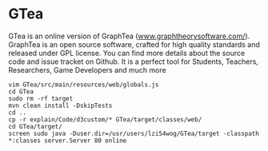# GTea
GTea is an online version of GraphTea (www.graphtheorysoftware.com/).
GraphTea is an open source software, 
crafted for high quality standards and released under GPL license. 
You can find more details about the source code and issue tracket on Github.
It is a perfect tool for Students, Teachers, Researchers, Game Developers and much more

```
vim GTea/src/main/resources/web/globals.js
cd GTea
sudo rm -rf target
mvn clean install -DskipTests
cd ..
cp -r explain/Code/d3custom/* GTea/target/classes/web/
cd GTea/target/
screen sudo java -Duser.dir=/usr/users/lzi54wog/GTea/target -classpath *:classes server.Server 80 online
```
